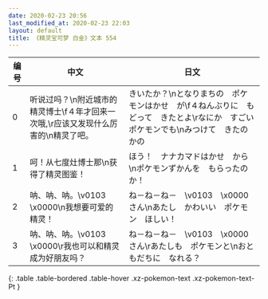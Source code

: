 ```yaml
---
date: 2020-02-23 20:56
last_modified_at: 2020-02-23 22:03
layout: default
title: 《精灵宝可梦 白金》文本 554
---
```

| 编号 | 中文 | 日文 |
| ---- | ---- | ---- |
| 0 | 听说过吗？\n附近城市的精灵博士\f４年才回来一次哦,\r应该又发现什么厉害的\n精灵了吧。 | きいたか？\nとなりまちの　ポケモンはかせ　が\f４ねんぶりに　もどって　きたとよ\rなにか　すごい　ポケモンでも\nみつけて　きたのかの |
| 1 | 呵！从七度灶博士那\n获得了精灵图鉴！ | ほう！　ナナカマドはかせ　から\nポケモンずかんを　もらったのか！ |
| 2 | 呐、呐、呐。\v0103　\x0000\n我想要可爱的精灵！ | ね－ね－ね－　\v0103　\x0000さん\nあたし　かわいい　ポケモン　ほしい！ |
| 3 | 呐、呐、呐。\v0103　\x0000\r我也可以和精灵成为好朋友吗？ | ね－ね－ね－　\v0103　\x0000さん\rあたしも　ポケモンと\nおともだちに　なれる？ |
{: .table .table-bordered .table-hover .xz-pokemon-text .xz-pokemon-text-Pt }